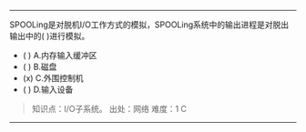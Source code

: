 ---
SPOOLing是对脱机I/O工作方式的模拟，SPOOLing系统中的输出进程是对脱出输出中的( )进行模拟。
- ( ) A.内存输入缓冲区 
- ( ) B.磁盘 
- (x) C.外围控制机 
- ( ) D.输入设备

> 知识点：I/O子系统。
> 出处：网络
> 难度：1
> C

---